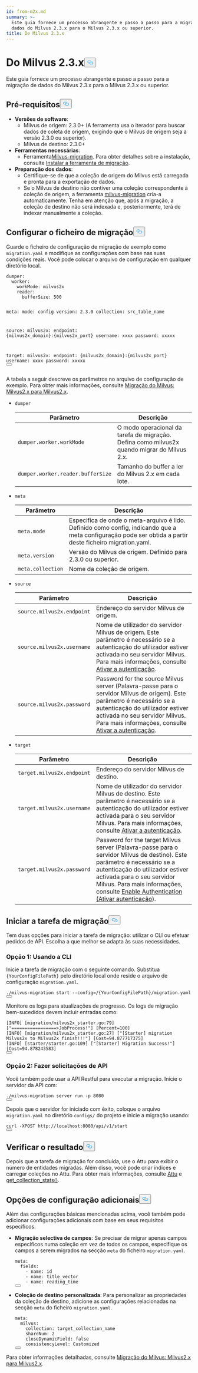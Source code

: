 ```yaml
---
id: from-m2x.md
summary: >-
  Este guia fornece um processo abrangente e passo a passo para a migração de
  dados do Milvus 2.3.x para o Milvus 2.3.x ou superior.
title: De Milvus 2.3.x
---
```

<h1 id="From-Milvus-23x" class="common-anchor-header">Do Milvus 2.3.x<button data-href="#From-Milvus-23x" class="anchor-icon" translate="no">
      <svg translate="no"
        aria-hidden="true"
        focusable="false"
        height="20"
        version="1.1"
        viewBox="0 0 16 16"
        width="16"
      >
        <path
          fill="#0092E4"
          fill-rule="evenodd"
          d="M4 9h1v1H4c-1.5 0-3-1.69-3-3.5S2.55 3 4 3h4c1.45 0 3 1.69 3 3.5 0 1.41-.91 2.72-2 3.25V8.59c.58-.45 1-1.27 1-2.09C10 5.22 8.98 4 8 4H4c-.98 0-2 1.22-2 2.5S3 9 4 9zm9-3h-1v1h1c1 0 2 1.22 2 2.5S13.98 12 13 12H9c-.98 0-2-1.22-2-2.5 0-.83.42-1.64 1-2.09V6.25c-1.09.53-2 1.84-2 3.25C6 11.31 7.55 13 9 13h4c1.45 0 3-1.69 3-3.5S14.5 6 13 6z"
        ></path>
      </svg>
    </button></h1><p>Este guia fornece um processo abrangente e passo a passo para a migração de dados do Milvus 2.3.x para o Milvus 2.3.x ou superior.</p>
<h2 id="Prerequisites" class="common-anchor-header">Pré-requisitos<button data-href="#Prerequisites" class="anchor-icon" translate="no">
      <svg translate="no"
        aria-hidden="true"
        focusable="false"
        height="20"
        version="1.1"
        viewBox="0 0 16 16"
        width="16"
      >
        <path
          fill="#0092E4"
          fill-rule="evenodd"
          d="M4 9h1v1H4c-1.5 0-3-1.69-3-3.5S2.55 3 4 3h4c1.45 0 3 1.69 3 3.5 0 1.41-.91 2.72-2 3.25V8.59c.58-.45 1-1.27 1-2.09C10 5.22 8.98 4 8 4H4c-.98 0-2 1.22-2 2.5S3 9 4 9zm9-3h-1v1h1c1 0 2 1.22 2 2.5S13.98 12 13 12H9c-.98 0-2-1.22-2-2.5 0-.83.42-1.64 1-2.09V6.25c-1.09.53-2 1.84-2 3.25C6 11.31 7.55 13 9 13h4c1.45 0 3-1.69 3-3.5S14.5 6 13 6z"
        ></path>
      </svg>
    </button></h2><ul>
<li><strong>Versões de software</strong>:<ul>
<li>Milvus de origem: 2.3.0+ (A ferramenta usa o iterador para buscar dados de coleta de origem, exigindo que o Milvus de origem seja a versão 2.3.0 ou superior).</li>
<li>Milvus de destino: 2.3.0+</li>
</ul></li>
<li><strong>Ferramentas necessárias</strong>:<ul>
<li>Ferramenta<a href="https://github.com/zilliztech/milvus-migration">Milvus-migration</a>. Para obter detalhes sobre a instalação, consulte <a href="/docs/pt/milvusdm_install.md">Instalar a ferramenta de migração</a>.</li>
</ul></li>
<li><strong>Preparação dos dados</strong>:<ul>
<li>Certifique-se de que a coleção de origem do Milvus está carregada e pronta para a exportação de dados.</li>
<li>Se o Milvus de destino não contiver uma coleção correspondente à coleção de origem, a ferramenta <a href="https://github.com/zilliztech/milvus-migration">milvus-migration</a> cria-a automaticamente. Tenha em atenção que, após a migração, a coleção de destino não será indexada e, posteriormente, terá de indexar manualmente a coleção.</li>
</ul></li>
</ul>
<h2 id="Configure-the-migration-file" class="common-anchor-header">Configurar o ficheiro de migração<button data-href="#Configure-the-migration-file" class="anchor-icon" translate="no">
      <svg translate="no"
        aria-hidden="true"
        focusable="false"
        height="20"
        version="1.1"
        viewBox="0 0 16 16"
        width="16"
      >
        <path
          fill="#0092E4"
          fill-rule="evenodd"
          d="M4 9h1v1H4c-1.5 0-3-1.69-3-3.5S2.55 3 4 3h4c1.45 0 3 1.69 3 3.5 0 1.41-.91 2.72-2 3.25V8.59c.58-.45 1-1.27 1-2.09C10 5.22 8.98 4 8 4H4c-.98 0-2 1.22-2 2.5S3 9 4 9zm9-3h-1v1h1c1 0 2 1.22 2 2.5S13.98 12 13 12H9c-.98 0-2-1.22-2-2.5 0-.83.42-1.64 1-2.09V6.25c-1.09.53-2 1.84-2 3.25C6 11.31 7.55 13 9 13h4c1.45 0 3-1.69 3-3.5S14.5 6 13 6z"
        ></path>
      </svg>
    </button></h2><p>Guarde o ficheiro de configuração de migração de exemplo como <code translate="no">migration.yaml</code> e modifique as configurações com base nas suas condições reais. Você pode colocar o arquivo de configuração em qualquer diretório local.</p>
<pre><code translate="no" class="language-yaml">dumper:
  worker:
    workMode: milvus2x
    reader:
      bufferSize: 500

meta:
  mode: config
  version: 2.3.0
  collection: src_table_name

<span class="hljs-built_in">source</span>:
  milvus2x:
    endpoint: {milvus2x_domain}:{milvus2x_port}
    username: xxxx
    password: xxxxx

target:
  milvus2x:
    endpoint: {milvus2x_domain}:{milvus2x_port}
    username: xxxx
    password: xxxxx
<button class="copy-code-btn"></button></code></pre>
<p>A tabela a seguir descreve os parâmetros no arquivo de configuração de exemplo. Para obter mais informações, consulte <a href="https://github.com/zilliztech/milvus-migration/blob/main/README_2X.md#milvus-migration-milvus2x-to-milvus2x">Migração do Milvus: Milvus2.x para Milvus2.x</a>.</p>
<ul>
<li><p><code translate="no">dumper</code></p>
<table>
<thead>
<tr><th>Parâmetro</th><th>Descrição</th></tr>
</thead>
<tbody>
<tr><td><code translate="no">dumper.worker.workMode</code></td><td>O modo operacional da tarefa de migração. Defina como milvus2x quando migrar do Milvus 2.x.</td></tr>
<tr><td><code translate="no">dumper.worker.reader.bufferSize</code></td><td>Tamanho do buffer a ler do Milvus 2.x em cada lote.</td></tr>
</tbody>
</table>
</li>
<li><p><code translate="no">meta</code></p>
<table>
<thead>
<tr><th>Parâmetro</th><th>Descrição</th></tr>
</thead>
<tbody>
<tr><td><code translate="no">meta.mode</code></td><td>Especifica de onde o meta-arquivo é lido. Definido como config, indicando que a meta configuração pode ser obtida a partir deste ficheiro migration.yaml.</td></tr>
<tr><td><code translate="no">meta.version</code></td><td>Versão do Milvus de origem. Definido para 2.3.0 ou superior.</td></tr>
<tr><td><code translate="no">meta.collection</code></td><td>Nome da coleção de origem.</td></tr>
</tbody>
</table>
</li>
<li><p><code translate="no">source</code></p>
<table>
<thead>
<tr><th>Parâmetro</th><th>Descrição</th></tr>
</thead>
<tbody>
<tr><td><code translate="no">source.milvus2x.endpoint</code></td><td>Endereço do servidor Milvus de origem.</td></tr>
<tr><td><code translate="no">source.milvus2x.username</code></td><td>Nome de utilizador do servidor Milvus de origem. Este parâmetro é necessário se a autenticação do utilizador estiver activada no seu servidor Milvus. Para mais informações, consulte <a href="/docs/pt/authenticate.md">Ativar a autenticação</a>.</td></tr>
<tr><td><code translate="no">source.milvus2x.password</code></td><td>Password for the source Milvus server (Palavra-passe para o servidor Milvus de origem). Este parâmetro é necessário se a autenticação do utilizador estiver activada no seu servidor Milvus. Para mais informações, consulte <a href="/docs/pt/authenticate.md">Ativar a autenticação</a>.</td></tr>
</tbody>
</table>
</li>
<li><p><code translate="no">target</code></p>
<table>
<thead>
<tr><th>Parâmetro</th><th>Descrição</th></tr>
</thead>
<tbody>
<tr><td><code translate="no">target.milvus2x.endpoint</code></td><td>Endereço do servidor Milvus de destino.</td></tr>
<tr><td><code translate="no">target.milvus2x.username</code></td><td>Nome de utilizador do servidor Milvus de destino. Este parâmetro é necessário se a autenticação do utilizador estiver activada para o seu servidor Milvus. Para mais informações, consulte <a href="/docs/pt/authenticate.md">Ativar a autenticação</a>.</td></tr>
<tr><td><code translate="no">target.milvus2x.password</code></td><td>Password for the target Milvus server (Palavra-passe para o servidor Milvus de destino). Este parâmetro é necessário se a autenticação do utilizador estiver activada para o seu servidor Milvus. Para mais informações, consulte <a href="/docs/pt/authenticate.md">Enable Authentication (Ativar autenticação</a>).</td></tr>
</tbody>
</table>
</li>
</ul>
<h2 id="Start-the-migration-task" class="common-anchor-header">Iniciar a tarefa de migração<button data-href="#Start-the-migration-task" class="anchor-icon" translate="no">
      <svg translate="no"
        aria-hidden="true"
        focusable="false"
        height="20"
        version="1.1"
        viewBox="0 0 16 16"
        width="16"
      >
        <path
          fill="#0092E4"
          fill-rule="evenodd"
          d="M4 9h1v1H4c-1.5 0-3-1.69-3-3.5S2.55 3 4 3h4c1.45 0 3 1.69 3 3.5 0 1.41-.91 2.72-2 3.25V8.59c.58-.45 1-1.27 1-2.09C10 5.22 8.98 4 8 4H4c-.98 0-2 1.22-2 2.5S3 9 4 9zm9-3h-1v1h1c1 0 2 1.22 2 2.5S13.98 12 13 12H9c-.98 0-2-1.22-2-2.5 0-.83.42-1.64 1-2.09V6.25c-1.09.53-2 1.84-2 3.25C6 11.31 7.55 13 9 13h4c1.45 0 3-1.69 3-3.5S14.5 6 13 6z"
        ></path>
      </svg>
    </button></h2><p>Tem duas opções para iniciar a tarefa de migração: utilizar o CLI ou efetuar pedidos de API. Escolha a que melhor se adapta às suas necessidades.</p>
<h3 id="Option-1-Using-CLI" class="common-anchor-header">Opção 1: Usando a CLI</h3><p>Inicie a tarefa de migração com o seguinte comando. Substitua <code translate="no">{YourConfigFilePath}</code> pelo diretório local onde reside o arquivo de configuração <code translate="no">migration.yaml</code>.</p>
<pre><code translate="no" class="language-bash">./milvus-migration start --config=/{YourConfigFilePath}/migration.yaml
<button class="copy-code-btn"></button></code></pre>
<p>Monitore os logs para atualizações de progresso. Os logs de migração bem-sucedidos devem incluir entradas como:</p>
<pre><code translate="no" class="language-bash">[INFO] [migration/milvus2x_starter.go:79] [<span class="hljs-string">&quot;=================&gt;JobProcess!&quot;</span>] [Percent=100]
[INFO] [migration/milvus2x_starter.go:27] [<span class="hljs-string">&quot;[Starter] migration Milvus2x to Milvus2x finish!!!&quot;</span>] [Cost=94.877717375]
[INFO] [starter/starter.go:109] [<span class="hljs-string">&quot;[Starter] Migration Success!&quot;</span>] [Cost=94.878243583]
<button class="copy-code-btn"></button></code></pre>
<h3 id="Option-2-Making-API-requests" class="common-anchor-header">Opção 2: Fazer solicitações de API</h3><p>Você também pode usar a API Restful para executar a migração. Inicie o servidor da API com:</p>
<pre><code translate="no" class="language-bash">./milvus-migration server run -p 8080
<button class="copy-code-btn"></button></code></pre>
<p>Depois que o servidor for iniciado com êxito, coloque o arquivo <code translate="no">migration.yaml</code> no diretório <code translate="no">configs/</code> do projeto e inicie a migração usando:</p>
<pre><code translate="no" class="language-bash">curl -XPOST http://localhost:8080/api/v1/start
<button class="copy-code-btn"></button></code></pre>
<h2 id="Verify-the-result" class="common-anchor-header">Verificar o resultado<button data-href="#Verify-the-result" class="anchor-icon" translate="no">
      <svg translate="no"
        aria-hidden="true"
        focusable="false"
        height="20"
        version="1.1"
        viewBox="0 0 16 16"
        width="16"
      >
        <path
          fill="#0092E4"
          fill-rule="evenodd"
          d="M4 9h1v1H4c-1.5 0-3-1.69-3-3.5S2.55 3 4 3h4c1.45 0 3 1.69 3 3.5 0 1.41-.91 2.72-2 3.25V8.59c.58-.45 1-1.27 1-2.09C10 5.22 8.98 4 8 4H4c-.98 0-2 1.22-2 2.5S3 9 4 9zm9-3h-1v1h1c1 0 2 1.22 2 2.5S13.98 12 13 12H9c-.98 0-2-1.22-2-2.5 0-.83.42-1.64 1-2.09V6.25c-1.09.53-2 1.84-2 3.25C6 11.31 7.55 13 9 13h4c1.45 0 3-1.69 3-3.5S14.5 6 13 6z"
        ></path>
      </svg>
    </button></h2><p>Depois que a tarefa de migração for concluída, use o Attu para exibir o número de entidades migradas. Além disso, você pode criar índices e carregar coleções no Attu. Para obter mais informações, consulte <a href="https://github.com/zilliztech/attu">Attu</a> e <a href="https://milvus.io/api-reference/pymilvus/v2.4.x/MilvusClient/Collections/get_collection_stats.md">get_collection_stats()</a>.</p>
<h2 id="Additional-configuration-options" class="common-anchor-header">Opções de configuração adicionais<button data-href="#Additional-configuration-options" class="anchor-icon" translate="no">
      <svg translate="no"
        aria-hidden="true"
        focusable="false"
        height="20"
        version="1.1"
        viewBox="0 0 16 16"
        width="16"
      >
        <path
          fill="#0092E4"
          fill-rule="evenodd"
          d="M4 9h1v1H4c-1.5 0-3-1.69-3-3.5S2.55 3 4 3h4c1.45 0 3 1.69 3 3.5 0 1.41-.91 2.72-2 3.25V8.59c.58-.45 1-1.27 1-2.09C10 5.22 8.98 4 8 4H4c-.98 0-2 1.22-2 2.5S3 9 4 9zm9-3h-1v1h1c1 0 2 1.22 2 2.5S13.98 12 13 12H9c-.98 0-2-1.22-2-2.5 0-.83.42-1.64 1-2.09V6.25c-1.09.53-2 1.84-2 3.25C6 11.31 7.55 13 9 13h4c1.45 0 3-1.69 3-3.5S14.5 6 13 6z"
        ></path>
      </svg>
    </button></h2><p>Além das configurações básicas mencionadas acima, você também pode adicionar configurações adicionais com base em seus requisitos específicos.</p>
<ul>
<li><p><strong>Migração selectiva de campos</strong>: Se precisar de migrar apenas campos específicos numa coleção em vez de todos os campos, especifique os campos a serem migrados na secção <code translate="no">meta</code> do ficheiro <code translate="no">migration.yaml</code>.</p>
<pre><code translate="no" class="language-yaml">meta:
  fields:
    - name: <span class="hljs-built_in">id</span>
    - name: title_vector
    - name: reading_time
<button class="copy-code-btn"></button></code></pre></li>
<li><p><strong>Coleção de destino personalizada</strong>: Para personalizar as propriedades da coleção de destino, adicione as configurações relacionadas na secção <code translate="no">meta</code> do ficheiro <code translate="no">migration.yaml</code>.</p>
<pre><code translate="no" class="language-yaml"><span class="hljs-attr">meta</span>:
  <span class="hljs-attr">milvus</span>:
    <span class="hljs-attr">collection</span>: target_collection_name
    <span class="hljs-attr">shardNum</span>: <span class="hljs-number">2</span>
    <span class="hljs-attr">closeDynamicField</span>: <span class="hljs-literal">false</span>
    <span class="hljs-attr">consistencyLevel</span>: <span class="hljs-title class_">Customized</span>
<button class="copy-code-btn"></button></code></pre></li>
</ul>
<p>Para obter informações detalhadas, consulte <a href="https://github.com/zilliztech/milvus-migration/blob/main/README_2X.md#milvus-migration-milvus2x-to-milvus2x">Migração do Milvus: Milvus2.x para Milvus2.x</a>.</p>
